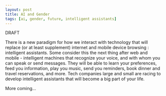 ```yaml
---
layout: post
title: AI and Gender
tags: [ai, gender, future, intelligent assistants]
---
```


DRAFT

There is a new paradigm for how we interact with technology that will replace (or at least supplement) internet and mobile device browsing : intelligent assistants. Some consider this the next thing after web and mobile - intelligent machines that recognize your voice, and with whom you can speak or send messages. They will be able to learn your preferences, feed you information, play you music, send you reminders, book dinner and travel reservations, and more. Tech companies large and small are racing to develop intelligent assistants that will become a big part of your life.


More coming...